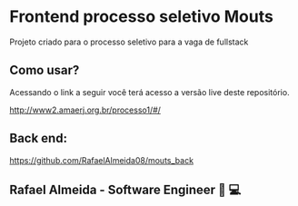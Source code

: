 # Frontend processo seletivo Mouts

Projeto criado para o processo seletivo para a vaga de fullstack

## Como usar?

Acessando o link a seguir você terá acesso a versão live deste repositório. 

http://www2.amaerj.org.br/processo1/#/


## Back end: 

https://github.com/RafaelAlmeida08/mouts_back

## Rafael Almeida - Software Engineer :rocket:	:computer:	
